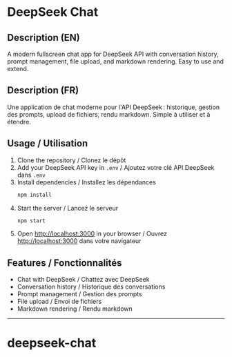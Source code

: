 # DeepSeek Chat

## Description (EN)
A modern fullscreen chat app for DeepSeek API with conversation history, prompt management, file upload, and markdown rendering. Easy to use and extend.

## Description (FR)
Une application de chat moderne pour l'API DeepSeek : historique, gestion des prompts, upload de fichiers, rendu markdown. Simple à utiliser et à étendre.

## Usage / Utilisation

1. Clone the repository / Clonez le dépôt
2. Add your DeepSeek API key in `.env` / Ajoutez votre clé API DeepSeek dans `.env`
3. Install dependencies / Installez les dépendances
   ```bash
   npm install
   ```
4. Start the server / Lancez le serveur
   ```bash
   npm start
   ```
5. Open [http://localhost:3000](http://localhost:3000) in your browser / Ouvrez [http://localhost:3000](http://localhost:3000) dans votre navigateur

## Features / Fonctionnalités
- Chat with DeepSeek / Chattez avec DeepSeek
- Conversation history / Historique des conversations
- Prompt management / Gestion des prompts
- File upload / Envoi de fichiers
- Markdown rendering / Rendu markdown

---
# deepseek-chat
